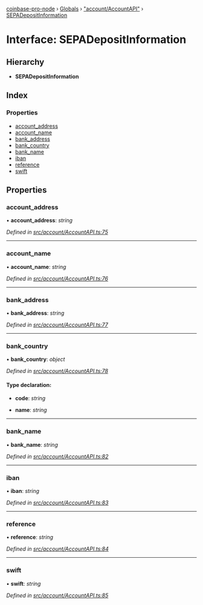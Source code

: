 [coinbase-pro-node](../README.md) › [Globals](../globals.md) › ["account/AccountAPI"](../modules/_account_accountapi_.md) › [SEPADepositInformation](_account_accountapi_.sepadepositinformation.md)

# Interface: SEPADepositInformation

## Hierarchy

- **SEPADepositInformation**

## Index

### Properties

- [account_address](_account_accountapi_.sepadepositinformation.md#account_address)
- [account_name](_account_accountapi_.sepadepositinformation.md#account_name)
- [bank_address](_account_accountapi_.sepadepositinformation.md#bank_address)
- [bank_country](_account_accountapi_.sepadepositinformation.md#bank_country)
- [bank_name](_account_accountapi_.sepadepositinformation.md#bank_name)
- [iban](_account_accountapi_.sepadepositinformation.md#iban)
- [reference](_account_accountapi_.sepadepositinformation.md#reference)
- [swift](_account_accountapi_.sepadepositinformation.md#swift)

## Properties

### account_address

• **account_address**: _string_

_Defined in [src/account/AccountAPI.ts:75](https://github.com/bennyn/coinbase-pro-node/blob/2c257dd/src/account/AccountAPI.ts#L75)_

---

### account_name

• **account_name**: _string_

_Defined in [src/account/AccountAPI.ts:76](https://github.com/bennyn/coinbase-pro-node/blob/2c257dd/src/account/AccountAPI.ts#L76)_

---

### bank_address

• **bank_address**: _string_

_Defined in [src/account/AccountAPI.ts:77](https://github.com/bennyn/coinbase-pro-node/blob/2c257dd/src/account/AccountAPI.ts#L77)_

---

### bank_country

• **bank_country**: _object_

_Defined in [src/account/AccountAPI.ts:78](https://github.com/bennyn/coinbase-pro-node/blob/2c257dd/src/account/AccountAPI.ts#L78)_

#### Type declaration:

- **code**: _string_

- **name**: _string_

---

### bank_name

• **bank_name**: _string_

_Defined in [src/account/AccountAPI.ts:82](https://github.com/bennyn/coinbase-pro-node/blob/2c257dd/src/account/AccountAPI.ts#L82)_

---

### iban

• **iban**: _string_

_Defined in [src/account/AccountAPI.ts:83](https://github.com/bennyn/coinbase-pro-node/blob/2c257dd/src/account/AccountAPI.ts#L83)_

---

### reference

• **reference**: _string_

_Defined in [src/account/AccountAPI.ts:84](https://github.com/bennyn/coinbase-pro-node/blob/2c257dd/src/account/AccountAPI.ts#L84)_

---

### swift

• **swift**: _string_

_Defined in [src/account/AccountAPI.ts:85](https://github.com/bennyn/coinbase-pro-node/blob/2c257dd/src/account/AccountAPI.ts#L85)_

